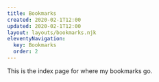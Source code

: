 ```yaml
---
title: Bookmarks
created: 2020-02-1T12:00 
updated: 2020-02-1T12:00
layout: layouts/bookmarks.njk
eleventyNavigation:
  key: Bookmarks
  order: 2
---
```


This is the index page for where my bookmarks go.
